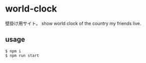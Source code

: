 # world-clock
壁掛け用サイト。
show world clock of the country my friends live.

## usage
```
$ npm i
$ npm run start
```
